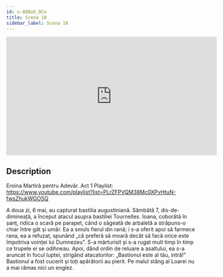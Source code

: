 ```yaml
---
id: n-888oX_DCo
title: Scena 18
sidebar_label: Scena 18
---
```


<iframe
  width="560"
  height="315"
  src="https://www.youtube.com/embed/n-888oX_DCo"
  title="YouTube video player"
  frameborder="0"
  allow="accelerometer; autoplay; clipboard-write; encrypted-media; gyroscope; picture-in-picture; web-share"
  referrerpolicy="strict-origin-when-cross-origin"
  allowfullscreen
></iframe>

## Description

Eroina Martiră pentru Adevăr. Act 1 
Playlist: https://www.youtube.com/playlist?list=PLrZFPVQM38Mc0XPvHtuN-fwsZhukWGOSQ 

A doua zi, 6 mai, au capturat bastilia augustiniană. Sâmbătă 7, dis-de-dimineață, a început atacul asupra bastiliei Tournelles. Ioana, coborâtă în șanț, ridica o scară pe parapet, când o săgeată de arbaletă a străpuns-o chiar între gât și umăr. Ea a smuls fierul din rană; i s-a oferit apoi să farmece rana, ea a refuzat, spunând „că preferă să moară decât să facă orice este împotriva voinței lui Dumnezeu”. S-a mărturisit și s-a rugat mult timp în timp ce trupele ei se odihneau. Apoi, dând ordin de reluare a asaltului, ea s-a aruncat în focul luptei, strigând atacatorilor:
„Bastionul este al tău, intră!”
Bastionul a fost cucerit și toți apărătorii au pierit. Pe malul stâng al Loarei nu a mai rămas nici un englez.
